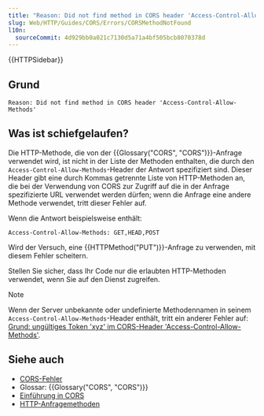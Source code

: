 ```yaml
---
title: "Reason: Did not find method in CORS header 'Access-Control-Allow-Methods'"
slug: Web/HTTP/Guides/CORS/Errors/CORSMethodNotFound
l10n:
  sourceCommit: 4d929bb0a021c7130d5a71a4bf505bcb8070378d
---
```


{{HTTPSidebar}}

## Grund

```plain
Reason: Did not find method in CORS header 'Access-Control-Allow-Methods'
```

## Was ist schiefgelaufen?

Die HTTP-Methode, die von der {{Glossary("CORS", "CORS")}}-Anfrage verwendet wird, ist nicht in der Liste der Methoden enthalten, die durch den `Access-Control-Allow-Methods`-Header der Antwort spezifiziert sind. Dieser Header gibt eine durch Kommas getrennte Liste von HTTP-Methoden an, die bei der Verwendung von CORS zur Zugriff auf die in der Anfrage spezifizierte URL verwendet werden dürfen; wenn die Anfrage eine andere Methode verwendet, tritt dieser Fehler auf.

Wenn die Antwort beispielsweise enthält:

```http
Access-Control-Allow-Methods: GET,HEAD,POST
```

Wird der Versuch, eine {{HTTPMethod("PUT")}}-Anfrage zu verwenden, mit diesem Fehler scheitern.

Stellen Sie sicher, dass Ihr Code nur die erlaubten HTTP-Methoden verwendet, wenn Sie auf den Dienst zugreifen.

> [!NOTE]
> Wenn der Server unbekannte oder undefinierte Methodennamen in seinem `Access-Control-Allow-Methods`-Header enthält, tritt ein anderer Fehler auf: [Grund: ungültiges Token 'xyz' im CORS-Header 'Access-Control-Allow-Methods'](/en-US/docs/Web/HTTP/Guides/CORS/Errors/CORSInvalidAllowMethod).

## Siehe auch

- [CORS-Fehler](/de/docs/Web/HTTP/Guides/CORS/Errors)
- Glossar: {{Glossary("CORS", "CORS")}}
- [Einführung in CORS](/de/docs/Web/HTTP/Guides/CORS)
- [HTTP-Anfragemethoden](/de/docs/Web/HTTP/Reference/Methods)
